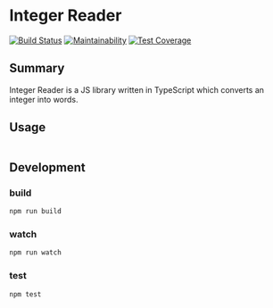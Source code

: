 # Integer Reader
[![Build Status](https://travis-ci.org/pb10001/integer-reader.svg?branch=master)](https://travis-ci.org/pb10001/integer-reader)
[![Maintainability](https://api.codeclimate.com/v1/badges/18fb8ee4a3e70f94a644/maintainability)](https://codeclimate.com/github/pb10001/integer-reader/maintainability)
[![Test Coverage](https://api.codeclimate.com/v1/badges/18fb8ee4a3e70f94a644/test_coverage)](https://codeclimate.com/github/pb10001/integer-reader/test_coverage)
## Summary
Integer Reader is a JS library written in TypeScript which converts an integer into words.
## Usage
```javascript

```
## Development
### build
```sh
npm run build
```
### watch
```sh
npm run watch
```
### test
```sh
npm test
```